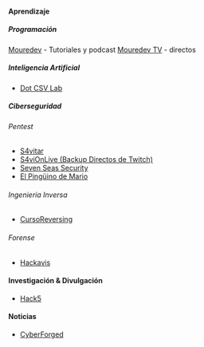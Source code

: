 
#### Aprendizaje
##### Programación
[Mouredev](https://youtube.com/@mouredev) - Tutoriales y podcast
[Mouredev TV](https://youtube.com/@mouredevtv) - directos
##### Inteligencia Artificial
- [Dot CSV Lab](https://www.youtube.com/@DotCSVLab)
##### Ciberseguridad
###### Pentest
- [S4vitar](https://www.youtube.com/@s4vitar)
- [S4viOnLive (Backup Directos de Twitch)](https://www.youtube.com/channel/UCgzsRmCl4BU-QmSVC4jFOlg)
- [Seven Seas Security](https://www.youtube.com/@7SeasSecurity)
- [El Pingüino de Mario](https://www.youtube.com/@ElPinguinoDeMario)
###### Ingeniería Inversa
- [CursoReversing](https://www.youtube.com/@cursoreversing1952)
###### Forense
- [Hackavis](https://www.youtube.com/@Hackavis)
#### Investigación & Divulgación
- [Hack5](https://www.youtube.com/c/hak5)
#### Noticias
- [CyberForged](https://www.youtube.com/@cyberforged)

